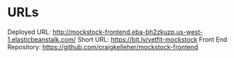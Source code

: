 # URLs
Deployed URL: http://mockstock-frontend.eba-bh2zkuzp.us-west-1.elasticbeanstalk.com/
Short URL: https://bit.ly/vetfit-mockstock
Front End Repository: https://github.com/craigkelleher/mockstock-frontend
